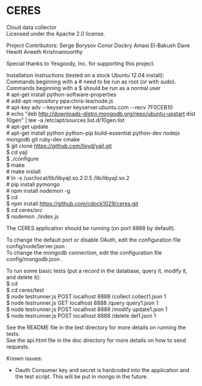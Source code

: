 CERES  
========  
  
Cloud data collector  
Licensed under the Apache 2.0 license. 

Project Contributors: 
Serge Borysov
Conor Dockry
Amasi El-Bakush
Dave Hewitt
Aneeth Krishnamoorthy

Special thanks to Yesgoody, Inc. for supporting this project.

  
Installation Instructions (tested on a stock Ubuntu 12.04 install):  
Commands beginning with a # need to be run as root (or with sudo).  Commands beginning with a $ should be run as a normal user  
    # apt-get install python-software-properties  
    # add-apt-repository ppa:chris-lea/node.js  
    # apt-key adv --keyserver keyserver.ubuntu.com --recv 7F0CEB10  
    # echo "deb http://downloads-distro.mongodb.org/repo/ubuntu-upstart dist 10gen" | tee -a /etc/apt/sources.list.d/10gen.list  
    # apt-get update  
    # apt-get install python python-pip build-essential python-dev nodejs mongodb git ruby-dev cmake  
    $ git clone https://github.com/lloyd/yajl.git  
    $ cd yajl  
    $ ./configure  
    $ make  
    # make install  
    # ln -s /usr/local/lib/libyajl.so.2.0.5 /lib/libyajl.so.2  
    # pip install pymongo  
    # npm install nodemon -g  
    $ cd  
    $ npm install https://github.com/cdock1029/ceres.git  
    $ cd ceres/src  
    $ nodemon ./index.js  
  
The CERES application should be running (on port 8888 by default).  
  
To change the default port or disable OAuth, edit the configuration file config/nodeServer.json .  
To change the mongodb connection, edit the configuration file config/mongodb.json .  
  
To run some basic tests (put a record in the database, query it, modify it, and delete it):  
    $ cd  
    $ cd ceres/test  
    $ node testrunner.js POST localhost 8888 /collect collect1.json 1  
    $ node testrunner.js GET localhost 8888 /query query1.json 1  
    $ node testrunner.js POST localhost 8888 /modify update1.json 1  
    $ node testrunner.js POST localhost 8888 /delete del1.json 1  
      
See the README file in the test directory for more details on running the tests.  
See the api.html file in the doc directory for more details on how to send requests.  
  
Known issues:  
- Oauth Consumer key and secret is hardcoded into the application and the test script.  This will be put in mongo in the future.  
  

